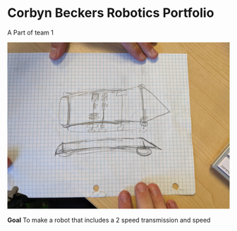 # Corbyn Beckers Robotics Portfolio

A Part of team 1

![plan number 1](https://github.com/CorbynBecker/Robotics1port/blob/main/images/diagram.jpg?raw=true)

**Goal**
To make a robot that includes a 2 speed transmission and speed
